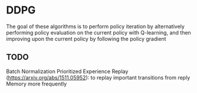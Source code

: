 # DDPG

The goal of these algorithms is to perform policy iteration
by alternatively performing policy evaluation 
on the current policy with Q-learning, and then improving upon the
current policy by following the policy gradient

## TODO

Batch Normalization 
Prioritized Experience Replay (https://arxiv.org/abs/1511.05952): to replay important transitions from reply Memory more frequently
